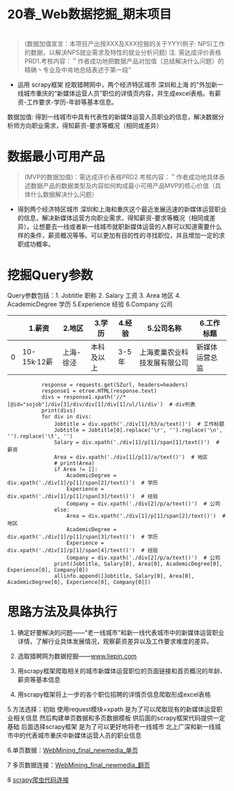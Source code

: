 # 20春_Web数据挖掘_期末项目

#  
> (数据加值宣言：本项目产出按XXX及XXX挖掘的关于YYY(例子: NPS)工作的数据，以解决NPS就业需求及特性的就业分析问题)
> 注. 需达成评价表格PRD1.考核内容：＂作者成功地把数据产品对加值（总结解决什么问题）的精确丶专业及中肯地总结表述于第一段"
* 运用 scrapy框架 挖取猎聘网中，两个经济特区城市 深圳和上海 的”外加新一线城市重庆的“新媒体运营人员”职位的详情页内容，并生成excel表格。有薪资-工作要求-学历-年龄等基本信息。

数据加值: 得到一线城市中具有代表性的新媒体运营人员职业的信息，解决数据分析师方向职业需求，得知薪资-要求等概况（相同或差异）



# 数据最小可用产品
> (MVP的数据加值)：需达成评价表格PRD2.考核内容：＂作者成功地具体表述数据产品的数据类型及内容如何构成最小可用产品MVP的核心价值（具体什么数据解决什么问题）
*  得到两个经济特区城市 深圳和上海和重庆这个最近发展迅速的新媒体运营职业的信息，解决新媒体运营方向职业需求，得知薪资-要求等概况（相同或差异）。让想要去一线或者新一线城市就职新媒体运营的人群可以知道需要什么样的条件，薪资概况等等。可以更加有目的性的寻找职位，并且增加一定的求职成功概率。

# 挖掘Query参数
 Query参数包括：1. Jobtitle 职称 2. Salary 工资 3. Area 地区 4.  AcademicDegree 学历 5.Experience 经验 6.Company 公司
   
 ||1.薪资|2.地区|3.学历|4.经验|5.公司名称|6.工作标题|
|  ----  | ----  |  ----  | ----  |  ----  | ----  | ----  |
| 0  |  10-15k·12薪|上海-徐泾 |本科及以上 | 3-5年 | 上海麦巢农业科技发展有限公司 |新媒体运营总监  |   

 ``` SZurl='https://www.liepin.com/zhaopin/?compkind=&dqs=050090&pubTime=&pageSize=40&salary=&compTag=&sortFlag=15&degradeFlag=0&compIds=&subIndustry=&jobKind=&industries=&compscale=&key=%E6%96%B0%E5%AA%92%E4%BD%93%E8%BF%90%E8%90%A5&siTag=qkuPMtyyPWyGJLVm3Ykn1A%7E-nQsjvAMdjst7vnBI-6VZQ&d_sfrom=search_fp&d_ckId=d2ad9da103fc2aeeabc169d685a2fdfd&d_curPage=0&d_pageSize=40&d_headId=4107d9372116a7333a50ba34629aa075&curPage={}'.format(i)
            response = requests.get(SZurl, headers=headers)
            response1 = etree.HTML(response.text)
            divs = response1.xpath('//*[@id="sojob"]/div[3]/div/div[1]/div[1]/ul/li/div')  # div列表
            print(divs)
            for div in divs:
                Jobtitle = div.xpath('./div[1]/h3/a/text()')  # 工作标题
                Jobtitle = Jobtitle[0].replace('\r', '').replace('\n', '').replace('\t', '')
                Salary = div.xpath('./div[1]/p[1]/span[1]/text()')  # 薪资
                Area = div.xpath('./div[1]/p[1]/a/text()')  # 地区
                # print(Area)
                if Area != []:
                    AcademicDegree = div.xpath('./div[1]/p[1]/span[2]/text()')  # 学历
                    Experience = div.xpath('./div[1]/p[1]/span[3]/text()')  # 经验
                    Company = div.xpath('./div[2]/p/a/text()')  # 公司
                else:
                    Area = div.xpath('./div[1]/p[1]/span[2]/text()')  # 地区
                    AcademicDegree = div.xpath('./div[1]/p[1]/span[3]/text()')  # 学历
                    Experience = div.xpath('./div[1]/p[1]/span[4]/text()')  # 经验
                    Company = div.xpath('./div[2]/p/a/text()')  # 公司
                print(Jobtitle, Salary[0], Area[0], AcademicDegree[0], Experience[0], Company[0])
                allinfo.append([Jobtitle, Salary[0], Area[0], AcademicDegree[0], Experience[0], Company[0]])
 ```  
    
# 思路方法及具体执行  

1. 确定好要解决的问题——“老一线城市”和新一线代表城市中的新媒体运营职业详情，了解行业具体发展情况，观察薪资差异以及工作要求难度的差异。

2. 选取猎聘网为数据挖掘——www.liepin.com  

3. 用scrapy框架爬取相关的城市新媒体运营职位的页面链接和首页概况的年龄、薪资等基本信息 

4. 用scrapy框架将上一步的各个职位招聘的详情页信息爬取形成excel表格  

5.方法选择：初始 使用request模块+xpath 是为了可以爬取现有的新媒体运营职业相关信息 然后构建单页数据和多页数据模板 供后面的scrapy框架代码提供一定基础
            后面选择scrapy框架 是为了可以更好地将老一线城市 北上广深和新一线城市中的代表城市重庆中新媒体运营人员的职业信息  
            
6.单页数据：[WebMining_final_newmedia_单页](https://github.com/jzf-timer/webmining_LP/blob/master/WebMining_final_newmedia_%E5%8D%95%E9%A1%B5.csv)

7 多页数据连接：[WebMining_final_newmedia_翻页](https://github.com/jzf-timer/webmining_LP/blob/master/WebMining_final_newmedia_%E7%BF%BB%E9%A1%B5.csv)

8 [scrapy爬虫代码连接](https://github.com/jzf-timer/webmining_LP/blob/master/LiePing/spiders/LP.py)   




